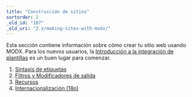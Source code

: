 ```yaml
---
title: "Construcción de sitios"
sortorder: 2
_old_id: "187"
_old_uri: "2.x/making-sites-with-modx/"
---
```


Esta sección contiene información sobre cómo crear tu sitio web usando MODX. Para los nuevos usuarios, la [Introducción a la integración de plantillas](building-sites/integrating-templates) es un buen lugar para comenzar.

1. [Sintaxis de etiquetas](building-sites/tag-syntax)
2. [Filtros y Modificadores de salida](building-sites/tag-syntax/output-filters)
3. [Recursos](building-sites/resources)
4. [Internacionalización (18n)](building-sites/i18n)
